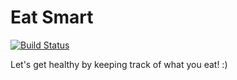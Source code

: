 Eat Smart
==========

[![Build Status](https://travis-ci.org/darilla/demo-app.svg?branch=master)](https://travis-ci.org/darilla/demo-app)

Let's get healthy by keeping track of what you eat! :)

